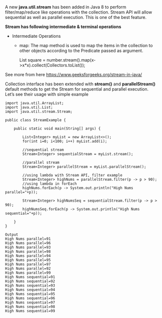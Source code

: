 A new **java.util.stream** has been added in Java 8 to perform filter/map/reduce like operations with the collection. Stream API will allow sequential as well as parallel execution. This is one of the best feature.

**Stream has following intermediate & terminal operations**
* Intermediate Operations
	* map: The map method is used to map the items in the collection to other objects according to the Predicate passed as argument.
	
		List square = number.stream().map(x->x*x).collect(Collectors.toList());

See more from here https://www.geeksforgeeks.org/stream-in-java/

Collection interface has been extended with **stream()** and **parallelStream()** default methods to get the Stream for sequential and parallel execution. Let’s see their usage with simple example

```
import java.util.ArrayList;
import java.util.List;
import java.util.stream.Stream;

public class StreamExample {

	public static void main(String[] args) {
		
		List<Integer> myList = new ArrayList<>();
		for(int i=0; i<100; i++) myList.add(i);
		
		//sequential stream
		Stream<Integer> sequentialStream = myList.stream();
		
		//parallel stream
		Stream<Integer> parallelStream = myList.parallelStream();
		
		//using lambda with Stream API, filter example
		Stream<Integer> highNums = parallelStream.filter(p -> p > 90);
		//using lambda in forEach
		highNums.forEach(p -> System.out.println("High Nums parallel="+p));
		
		Stream<Integer> highNumsSeq = sequentialStream.filter(p -> p > 90);
		highNumsSeq.forEach(p -> System.out.println("High Nums sequential="+p));

	}
}

Output
High Nums parallel=91
High Nums parallel=96
High Nums parallel=93
High Nums parallel=98
High Nums parallel=94
High Nums parallel=95
High Nums parallel=97
High Nums parallel=92
High Nums parallel=99
High Nums sequential=91
High Nums sequential=92
High Nums sequential=93
High Nums sequential=94
High Nums sequential=95
High Nums sequential=96
High Nums sequential=97
High Nums sequential=98
High Nums sequential=99

```
